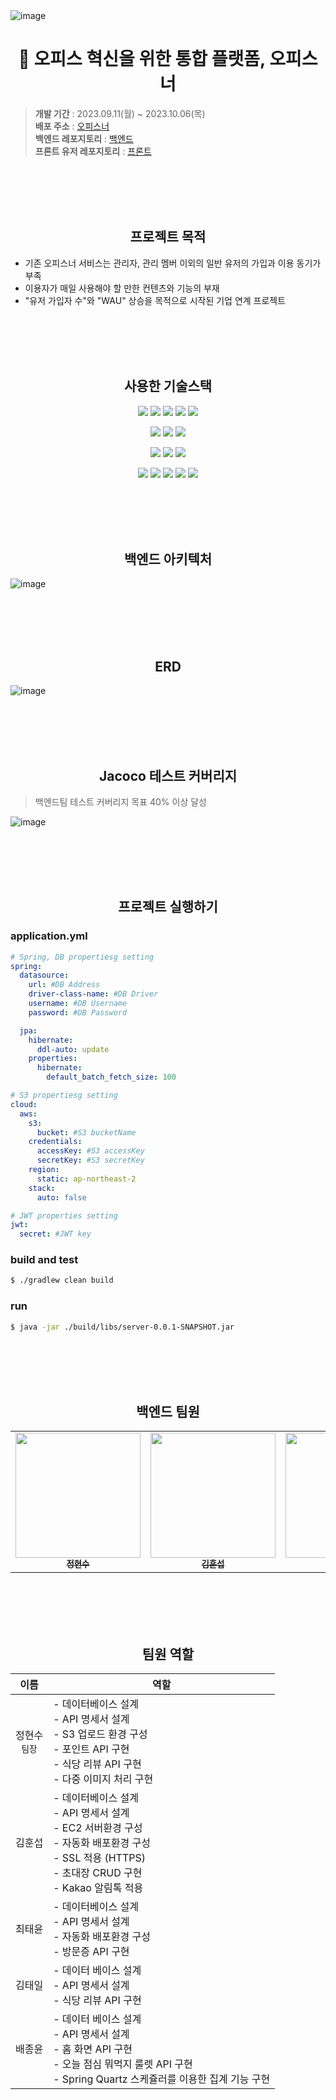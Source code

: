 <img alt="image" src="https://github.com/khsrla9806/livable-server/assets/70641477/0908643b-f0d0-4dac-8b29-a8a6f308aca6">


<div align=center><h1> 🏢 오피스 혁신을 위한 통합 플랫폼, 오피스너</h1></div>

> **개발 기간** : 2023.09.11(월) ~ 2023.10.06(목) <br>
> **배포 주소** : [오피스너](https://officener.vercel.app)<br>
> **백엔드 레포지토리** : [백엔드](https://github.com/livable-final/server) <br>
> **프론트 유저 레포지토리** : [프론트](https://github.com/livable-final/client) <br>


<br><br><br><br>

<div align=center><h2>프로젝트 목적</h2></div>

- 기존 오피스너 서비스는 관리자, 관리 멤버 이외의 일반 유저의 가입과 이용 동기가 부족
- 이용자가 매일 사용해야 할 만한 컨텐츠와 기능의 부재
- "유저 가입자 수"와 "WAU" 상승을 목적으로 시작된 기업 연계 프로젝트

<br><br><br><br>

<div align=center><h2>사용한 기술스택</h2></div>

<p align=center>
  <img src="https://img.shields.io/badge/Java (JDK 11)-C70D2C?style=flat&logo=openjdk&logoColor=white">
  <img src="https://img.shields.io/badge/SpringBoot (2.7.15)-6DB33F?style=flat&logo=springboot&logoColor=white">
  <img src="https://img.shields.io/badge/Spring Data JPA-6DB33F?style=flat&logo=spring&logoColor=white">
  <img src="https://img.shields.io/badge/QueryDSL-00529B?style=flat&logo=querydsl&logoColor=white">
  <img src="https://img.shields.io/badge/MySQL (8.0.34)-4479A1?style=flat&logo=mysql&logoColor=white">
</p>

<p align=center>
  <img src="https://img.shields.io/badge/JUnit5-25A162?style=flat&logo=junit5&logoColor=white">
  <img src="https://img.shields.io/badge/jacoco-BD081C?style=flat&logo=jacoco&logoColor=white">
  <img src="https://img.shields.io/badge/Gradle-02303A?style=flat&logo=gradle&logoColor=white">
</p>

<p align=center>
  <img src="https://img.shields.io/badge/Github Actions-2088FF?style=flat&logo=github actions&logoColor=white">
  <img src="https://img.shields.io/badge/Amazon AWS EC2-41454A?style=flat&logo=amazonaws&logoColor=white">
  <img src="https://img.shields.io/badge/Amazon AWS S3-569A31?style=flat&logo=amazon s3&logoColor=white">
</p>

<p align=center>
  <img src="https://img.shields.io/badge/github-181717?style=flat&logo=github&logoColor=white">
  <img src="https://img.shields.io/badge/IntelliJ IDEA-000000?style=flat&logo=IntelliJ IDEA&logoColor=white">
  <img src="https://img.shields.io/badge/notion-000000?style=flat&logo=notion&logoColor=white">
  <img src="https://img.shields.io/badge/slack-4A154B?style=flat&logo=slack&logoColor=white">
  <img src="https://img.shields.io/badge/Postman-FF6C37?style=flat&logo=postman&logoColor=white">
</p>


<br><br><br><br>


<div align=center><h2>백엔드 아키텍처</h2></div>

![image](https://github.com/khsrla9806/livable-server/assets/70641477/383dee4a-7032-4ef0-b147-d315a4bb5672)


<br><br><br><br>


<div align=center><h2>ERD</h2></div>

![image](https://github.com/khsrla9806/livable-server/assets/70641477/4ae505f2-139f-406c-b358-b1f11d1982f6)


<br><br><br><br>


<div align=center><h2>Jacoco 테스트 커버리지</h2></div>

> 백엔드팀 테스트 커버리지 목표 40% 이상 달성

![image](https://github.com/khsrla9806/livable-server/assets/70641477/cf7ea67a-e881-4a0a-a26c-4db876acb0ea)



<br><br><br><br>


<div align=center><h2>프로젝트 실행하기</h2></div>

### application.yml
``` yaml
# Spring, DB propertiesg setting
spring:
  datasource:
    url: #DB Address
    driver-class-name: #DB Driver
    username: #DB Username
    password: #DB Password

  jpa:
    hibernate:
      ddl-auto: update
    properties:
      hibernate:
        default_batch_fetch_size: 100

# S3 propertiesg setting
cloud:
  aws:
    s3:
      bucket: #S3 bucketName
    credentials:
      accessKey: #S3 accessKey
      secretKey: #S3 secretKey
    region:
      static: ap-northeast-2
    stack:
      auto: false

# JWT properties setting
jwt:
  secret: #JWT key
```

### build and test
```bash
$ ./gradlew clean build
```

### run
```bash
$ java -jar ./build/libs/server-0.0.1-SNAPSHOT.jar
```


<br><br><br><br>


<div align=center><h2>백엔드 팀원</h2></div>
<table>
  <tbody>
    <tr>
      <td align="center"><a href="https://github.com/hyunsb">
        <img src="https://avatars.githubusercontent.com/u/96504592?v=4" width="200px;" alt=""/><br /><sub><b>정현수</b></sub></a><br />
      </td>
      <td align="center"><a href="https://github.com/khsrla9806">
        <img src="https://avatars.githubusercontent.com/u/70641477?v=4" width="200px;" alt=""/><br /><sub><b>김훈섭</b></sub></a><br />
      </td>
      <td align="center"><a href="https://github.com/cxxxtxxyxx">
        <img src="https://avatars.githubusercontent.com/u/109710879?v=4" width="200px;" alt=""/><br /><sub><b>최태윤</b></sub></a><br />
      </td>
      <td align="center"><a href="https://github.com/james-taeil">
        <img src="https://avatars.githubusercontent.com/u/71359732?v=4" width="200px;" alt=""/><br /><sub><b>김태일</b></sub></a><br />
      </td>
      <td align="center"><a href="https://github.com/jy-b">
        <img src="https://avatars.githubusercontent.com/u/61049995?v=4" width="200px;" alt=""/><br /><sub><b>배종윤</b></sub></a><br />
      </td>
    </tr>
  </tbody>
</table>

<br><br><br><br>

<div align=center><h2>팀원 역할</h2></div>

<div align=center>
  
  | 이름 | 역할 |
  | :-----------------: | -------------------------------- |
  | 정현수<br>`팀장`            | - 데이터베이스 설계<br>- API 명세서 설계<br>- S3 업로드 환경 구성<br>- 포인트 API 구현<br>- 식당 리뷰 API 구현<br>- 다중 이미지 처리 구현<br>   |
  | 김훈섭            | - 데이터베이스 설계<br>- API 명세서 설계<br>- EC2 서버환경 구성<br>- 자동화 배포환경 구성<br>- SSL 적용 (HTTPS)<br>- 초대장 CRUD 구현<br>- Kakao 알림톡 적용<br>   |
  | 최태윤            | - 데이터베이스 설계<br>- API 명세서 설계<br>- 자동화 배포환경 구성<br>- 방문증 API 구현<br>   |
  | 김태일            | - 데이터 베이스 설계<br>- API 명세서 설계<br>- 식당 리뷰 API 구현<br>   |
  | 배종윤            |  - 데이터 베이스 설계<br>- API 명세서 설계<br>- 홈 화면 API 구현<br>- 오늘 점심 뭐먹지 룰렛 API 구현<br>- Spring Quartz 스케쥴러를 이용한 집계 기능 구현<br>  |

</div>


